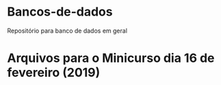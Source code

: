 # Bancos-de-dados
Repositório para banco de dados em geral


# Arquivos para o Minicurso dia 16 de fevereiro (2019)
